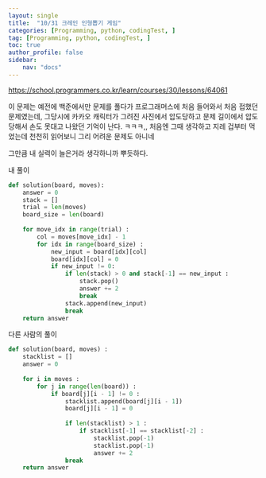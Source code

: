 ```yaml
---
layout: single
title:  "10/31 크레인 인형뽑기 게임"
categories: [Programming, python, codingTest, ]
tag: [Programming, python, codingTest, ]
toc: true
author_profile: false
sidebar:
    nav: "docs"
---
```


https://school.programmers.co.kr/learn/courses/30/lessons/64061

이 문제는 예전에 백준에서만 문제를 풀다가 프로그래머스에 처음 들어와서 처음 접했던 문제였는데, 그당시에 카카오 캐릭터가 그려진 사진에서 압도당하고 문제 길이에서 압도당해서 손도 못대고 나왔던 기억이 난다. ㅋㅋㅋ,, 처음엔 그때 생각하고 지레 겁부터 먹었는데 천천히 읽어보니 그리 어려운 문제도 아니네

그만큼 내 실력이 늘은거라 생각하니까 뿌듯하다.



내 풀이

```python
def solution(board, moves):
    answer = 0
    stack = []
    trial = len(moves)
    board_size = len(board)
    
    for move_idx in range(trial) :
        col = moves[move_idx] - 1
        for idx in range(board_size) :
            new_input = board[idx][col]
            board[idx][col] = 0
            if new_input != 0:
                if len(stack) > 0 and stack[-1] == new_input :
                    stack.pop()
                    answer += 2
                    break
                stack.append(new_input)
                break
    return answer
```



다른 사람의 풀이

```python
def solution(board, moves) :
    stacklist = []
    answer = 0
    
    for i in moves :
        for j in range(len(board)) :
            if board[j][i - 1] != 0 :
                stacklist.append(board[j][i - 1])
                board[j][i - 1] = 0
                
				if len(stacklist) > 1 :
                    if stacklist[-1] == stacklist[-2] :
                        stacklist.pop(-1)
                        stacklist.pop(-1)
                        answer += 2
                break
	return answer
```


